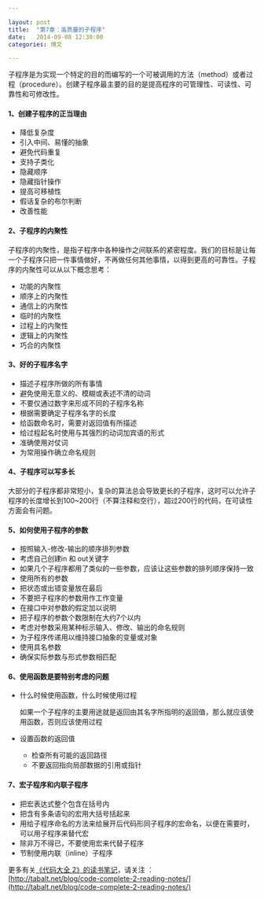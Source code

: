 ```yaml
---

layout: post
title:  "第7章：高质量的子程序"
date:   2014-09-08 12:30:00
categories: 博文

---
```



子程序是为实现一个特定的目的而编写的一个可被调用的方法（method）或者过程（procedure）。创建子程序最主要的目的是提高程序的可管理性、可读性、可靠性和可修改性。

#### 1、创建子程序的正当理由

* 降低复杂度
* 引入中间、易懂的抽象
* 避免代码重复
* 支持子类化
* 隐藏顺序
* 隐藏指针操作
* 提高可移植性
* 假话复杂的布尔判断
* 改善性能

#### 2、子程序的内聚性

子程序的内聚性，是指子程序中各种操作之间联系的紧密程度。我们的目标是让每一个子程序只把一件事情做好，不再做任何其他事情，以得到更高的可靠性。子程序的内聚性可以从以下概念思考：

* 功能的内聚性
* 顺序上的内聚性
* 通信上的内聚性
* 临时的内聚性
* 过程上的内聚性
* 逻辑上的内聚性
* 巧合的内聚性


#### 3、好的子程序名字

* 描述子程序所做的所有事情
* 避免使用无意义的、模糊或表述不清的动词
* 不要仅通过数字来形成不同的子程序名称
* 根据需要确定子程序名字的长度
* 给函数命名时，需要对返回值有所描述
* 给过程起名时使用与其强烈的动词加宾语的形式
* 准确使用对仗词
* 为常用操作确立命名规则


#### 4、子程序可以写多长

大部分的子程序都非常短小，复杂的算法总会导致更长的子程序，这时可以允许子程序的长度增长到100~200行（不算注释和空行），超过200行的代码，在可读性方面会有问题。


#### 5、如何使用子程序的参数

* 按照输入-修改-输出的顺序排列参数
* 考虑自己创建in 和 out关键字
* 如果几个子程序都用了类似的一些参数，应该让这些参数的排列顺序保持一致
* 使用所有的参数
* 把状态或出错变量放在最后
* 不要把子程序的参数用作工作变量
* 在接口中对参数的假定加以说明
* 把子程序的参数个数限制在大约7个以内
* 考虑对参数采用某种标示输入、修改、输出的命名规则
* 为子程序传递用以维持接口抽象的变量或对象
* 使用具名参数
* 确保实际参数与形式参数相匹配


#### 6、使用函数是要特别考虑的问题

* 什么时候使用函数，什么时候使用过程
	
	如果一个子程序的主要用途就是返回由其名字所指明的返回值，那么就应该使用函数，否则应该使用过程
	
* 设置函数的返回值
	
	* 检查所有可能的返回路径
	* 不要返回指向局部数据的引用或指针
	
#### 7、宏子程序和内联子程序

* 把宏表达式整个包含在括号内
* 把含有多条语句的宏用大括号括起来
* 用给子程序命名的方法来给展开后代码形同子程序的宏命名，以便在需要时，可以用子程序来替代宏
* 除非万不得已，不要使用宏来代替子程序
* 节制使用内联（inline）子程序
	





更多有关[《代码大全 2》的读书笔记](http://tabalt.net/blog/code-complete-2-reading-notes/)，请关注 ：  
[http://tabalt.net/blog/code-complete-2-reading-notes/](http://tabalt.net/blog/code-complete-2-reading-notes/)
